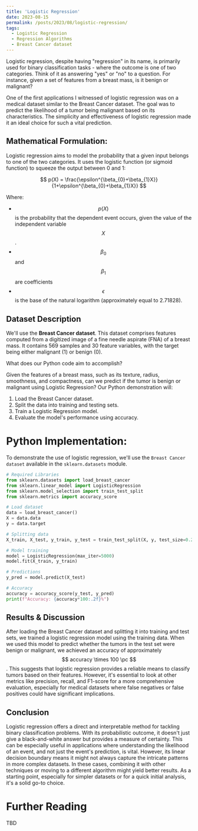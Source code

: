 ```yaml
---
title: 'Logistic Regression'
date: 2023-08-15
permalink: /posts/2023/08/logistic-regression/
tags:
  - Logistic Regression
  - Regression Algorithms
  - Breast Cancer dataset
---
```


Logistic regression, despite having "regression" in its name, is primarily used for binary classification tasks - where the outcome is one of two categories. Think of it as answering "yes" or "no" to a question. For instance, given a set of features from a breast mass, is it benign or malignant?

One of the first applications I witnessed of logistic regression was on a medical dataset similar to the Breast Cancer dataset. The goal was to predict the likelihood of a tumor being malignant based on its characteristics. The simplicity and effectiveness of logistic regression made it an ideal choice for such a vital prediction.

## Mathematical Formulation:

Logistic regression aims to model the probability that a given input belongs to one of the two categories. It uses the logistic function (or sigmoid function) to squeeze the output between 0 and 1:

$$ p(X) = \frac{\epsilon^{\beta_{0}+\beta_{1}X}}{1+\epsilon^{\beta_{0}+\beta_{1}X}} $$

Where:

- $$ p(X) $$ is the probability that the dependent event occurs, given the value of the independent variable $$ X $$.
- $$ \beta_{0} $$ and $$ \beta_{1}$$  are coefficients
- $$ \epsilon $$ is the base of the natural logarithm (approximately equal to 2.71828).

## Dataset Description

We'll use the **Breast Cancer dataset**. This dataset comprises features computed from a digitized image of a fine needle aspirate (FNA) of a breast mass. It contains 569 samples and 30 feature variables, with the target being either malignant (1) or benign (0).

What does our Python code aim to accomplish?

Given the features of a breast mass, such as its texture, radius, smoothness, and compactness, can we predict if the tumor is benign or malignant using Logistic Regression? Our Python demonstration will:

1. Load the Breast Cancer dataset.
2. Split the data into training and testing sets.
3. Train a Logistic Regression model.
4. Evaluate the model's performance using accuracy.

# Python Implementation:

To demonstrate the use of logistic regression, we'll use the `Breast Cancer dataset` available in the `sklearn.datasets` module.

```python
# Required Libraries
from sklearn.datasets import load_breast_cancer
from sklearn.linear_model import LogisticRegression
from sklearn.model_selection import train_test_split
from sklearn.metrics import accuracy_score

# Load dataset
data = load_breast_cancer()
X = data.data
y = data.target

# Splitting data
X_train, X_test, y_train, y_test = train_test_split(X, y, test_size=0.2, random_state=42)

# Model training
model = LogisticRegression(max_iter=5000)
model.fit(X_train, y_train)

# Predictions
y_pred = model.predict(X_test)

# Accuracy
accuracy = accuracy_score(y_test, y_pred)
print(f"Accuracy: {accuracy*100:.2f}%")
```

## Results & Discussion

After loading the Breast Cancer dataset and splitting it into training and test sets, we trained a logistic regression model using the training data. When we used this model to predict whether the tumors in the test set were benign or malignant, we achieved an accuracy of approximately $$ accuracy \times 100 \pc $$. This suggests that logistic regression provides a reliable means to classify tumors based on their features. However, it's essential to look at other metrics like precision, recall, and F1-score for a more comprehensive evaluation, especially for medical datasets where false negatives or false positives could have significant implications.

## Conclusion

Logistic regression offers a direct and interpretable method for tackling binary classification problems. With its probabilistic outcome, it doesn't just give a black-and-white answer but provides a measure of certainty. This can be especially useful in applications where understanding the likelihood of an event, and not just the event's prediction, is vital. However, its linear decision boundary means it might not always capture the intricate patterns in more complex datasets. In these cases, combining it with other techniques or moving to a different algorithm might yield better results. As a starting point, especially for simpler datasets or for a quick initial analysis, it's a solid go-to choice.

# Further Reading
TBD

